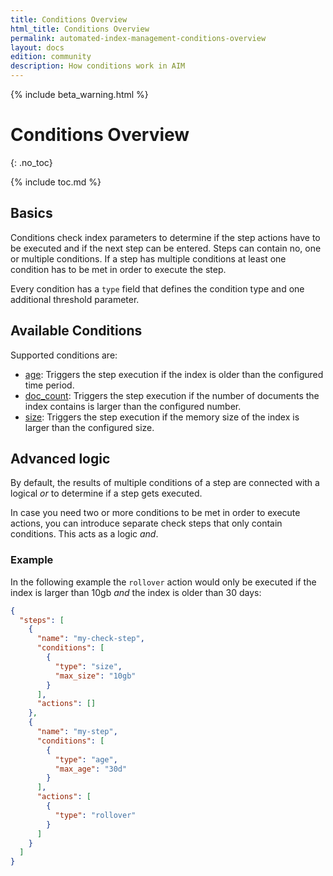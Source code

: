 ```yaml
---
title: Conditions Overview
html_title: Conditions Overview
permalink: automated-index-management-conditions-overview
layout: docs
edition: community
description: How conditions work in AIM
---
```

<!--- Copyright 2023 floragunn GmbH -->

{% include beta_warning.html %}

# Conditions Overview
{: .no_toc}

{% include toc.md %}

## Basics

Conditions check index parameters to determine if the step actions have to be executed and if the next step can be entered.
Steps can contain no, one or multiple conditions.
If a step has multiple conditions at least one condition has to be met in order to execute the step.

Every condition has a `type` field that defines the condition type and one additional threshold parameter.

## Available Conditions

Supported conditions are:
- [age](conditions_age.md): Triggers the step execution if the index is older than the configured time period.
- [doc_count](conditions_doc_count.md): Triggers the step execution if the number of documents the index contains is larger than the configured number.
- [size](conditions_size.md): Triggers the step execution if the memory size of the index is larger than the configured size.


## Advanced logic

By default, the results of multiple conditions of a step are connected with a logical *or* to determine if a step gets executed.

In case you need two or more conditions to be met in order to execute actions, you can introduce separate check steps that only contain conditions.
This acts as a logic *and*.

### Example

In the following example the `rollover` action would only be executed if the index is larger than 10gb *and* the index is older than 30 days:

```json
{
  "steps": [
    {
      "name": "my-check-step",
      "conditions": [
        {
          "type": "size",
          "max_size": "10gb"
        }
      ],
      "actions": []
    },
    {
      "name": "my-step",
      "conditions": [
        {
          "type": "age",
          "max_age": "30d"
        }
      ],
      "actions": [
        {
          "type": "rollover"
        }
      ]
    }
  ]
}
```

